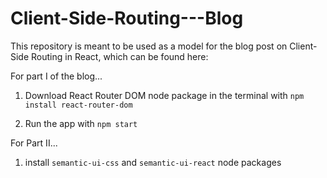 # Client-Side-Routing---Blog

This repository is meant to be used as a model for the blog post on Client-Side Routing in React, which can be found here:

For part I of the blog...

1) Download React Router DOM node package in the terminal with `npm install react-router-dom`

2) Run the app with `npm start`

For Part II...

1) install `semantic-ui-css` and `semantic-ui-react` node packages
